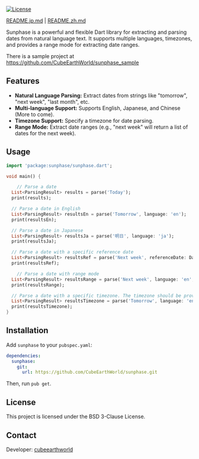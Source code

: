 [![License](https://img.shields.io/badge/License-BSD%203--Clause-blue.svg)](https://opensource.org/licenses/BSD-3-Clause)

[README.jp.md](README.jp.md) | [README.zh.md](README.zh.md)

Sunphase is a powerful and flexible Dart library for extracting and parsing dates from natural language text. It supports multiple languages, timezones, and provides a range mode for extracting date ranges.

There is a sample project at https://github.com/CubeEarthWorld/sunphase_sample

## Features

*   **Natural Language Parsing:** Extract dates from strings like "tomorrow", "next week", "last month", etc.
*   **Multi-language Support:** Supports English, Japanese, and Chinese (More to come).
*   **Timezone Support:** Specify a timezone for date parsing.
*   **Range Mode:** Extract date ranges (e.g., "next week" will return a list of dates for the next week).

## Usage
```dart
import 'package:sunphase/sunphase.dart';

void main() {

    // Parse a date
  List<ParsingResult> results = parse('Today');
  print(results);

  // Parse a date in English
  List<ParsingResult> resultsEn = parse('Tomorrow', language: 'en');
  print(resultsEn);

  // Parse a date in Japanese
  List<ParsingResult> resultsJa = parse('明日', language: 'ja');
  print(resultsJa);

  // Parse a date with a specific reference date
  List<ParsingResult> resultsRef = parse('Next week', referenceDate: DateTime(2021, 2, 4));
  print(resultsRef);

    // Parse a date with range mode
  List<ParsingResult> resultsRange = parse('Next week', language: 'en', rangeMode: true);
  print(resultsRange);

  // Parse a date with a specific timezone. The timezone should be provided as a string representing the offset in minutes from UTC, e.g. "-480" for America/Los_Angeles.
  List<ParsingResult> resultsTimezone = parse('Tomorrow', language: 'en', timezone: '-480');
  print(resultsTimezone);
}

```

## Installation
Add `sunphase` to your `pubspec.yaml`:

```yaml
dependencies:
  sunphase:
    git:
      url: https://github.com/CubeEarthWorld/sunphase.git
```
Then, run `pub get`.

## License

This project is licensed under the BSD 3-Clause License.

## Contact
Developer: [cubeearthworld](https://x.com/cubeearthworld)
